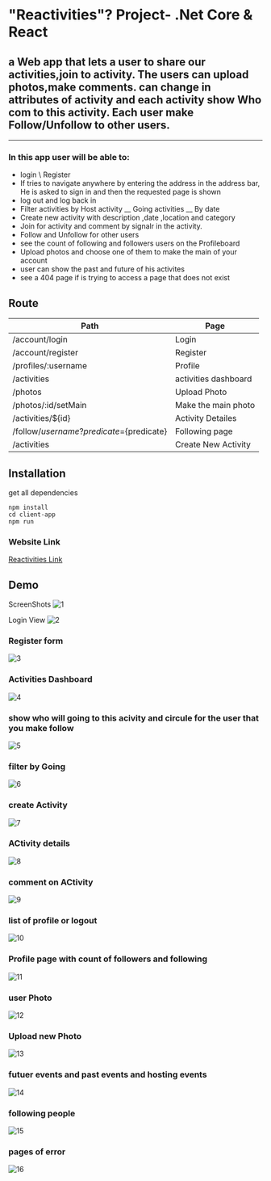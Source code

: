 # "Reactivities"? Project- .Net Core & React
a Web app that lets a user to share our activities,join to activity.
The users can upload photos,make comments. can change in attributes of activity
and each activity show Who com to this activity.
Each user make Follow/Unfollow to other users. 
---
___
### In this app user will be able to:
* login \ Register
* If tries to navigate anywhere by entering the address in the address bar, He is asked to sign in and then the requested page is shown
* log out and log back in
* Filter activities by Host activity __ Going activities __ By date
* Create new  activity with description ,date ,location and category
* Join for activity and comment by signalr in the activity.
* Follow and Unfollow for other users
* see the count of following and followers users on the Profileboard
* Upload photos and choose one of them to make the main of your account
* user can show the past and future of his activites
* see a 404 page if is trying to access a page that does not exist

## Route

| Path  | Page |
| ------------- | ------------- |
|/account/login|Login|
|/account/register|Register|
|/profiles/:username| Profile |
| /activities  | activities dashboard  |
|/photos|Upload Photo|
|/photos/:id/setMain| Make the main photo|
| /activities/${id}  |  Activity Detailes |
|/follow/${username}?predicate=${predicate}| Following page|
|/activities| Create New Activity|

## Installation
get all dependencies
```
npm install
cd client-app
npm run
```
### Website Link
[Reactivities Link](https://dreactivities.herokuapp.com/)
## Demo
ScreenShots
![1](https://user-images.githubusercontent.com/34280997/125197375-a7347180-e25d-11eb-8f20-5c9cdcf96bdd.PNG)

Login View
![2](https://user-images.githubusercontent.com/34280997/125197391-b4516080-e25d-11eb-9df8-ee92a11744c6.PNG)

### Register form
![3](https://user-images.githubusercontent.com/34280997/125197392-b5828d80-e25d-11eb-8df1-d83aef0217cf.PNG)

### Activities Dashboard
![4](https://user-images.githubusercontent.com/34280997/125197393-b61b2400-e25d-11eb-8db3-6a444f6ab8dd.PNG)

### show who will going to this acivity and circule for the user that you make follow
![5](https://user-images.githubusercontent.com/34280997/125197397-b6b3ba80-e25d-11eb-9da9-9c7f306f8ec0.PNG)
### filter by Going
![6](https://user-images.githubusercontent.com/34280997/125197398-b7e4e780-e25d-11eb-8d3b-8cff4bcff120.PNG)
### create Activity
![7](https://user-images.githubusercontent.com/34280997/125197399-b87d7e00-e25d-11eb-9bd5-d20291440e14.PNG)

### ACtivity details
![8](https://user-images.githubusercontent.com/34280997/125197400-b9161480-e25d-11eb-8032-f6ef07e804ff.PNG)
### comment on ACtivity 
![9](https://user-images.githubusercontent.com/34280997/125197402-badfd800-e25d-11eb-8708-59cd92e54e21.PNG)
### list of profile or logout
![10](https://user-images.githubusercontent.com/34280997/125197404-bc110500-e25d-11eb-9030-8c5262b272a4.PNG)
### Profile page with count of followers and following
![11](https://user-images.githubusercontent.com/34280997/125197405-bca99b80-e25d-11eb-8286-b65f89691377.PNG)
### user Photo
![12](https://user-images.githubusercontent.com/34280997/125197407-bddac880-e25d-11eb-8ed0-04f562206680.PNG)
### Upload new Photo
![13](https://user-images.githubusercontent.com/34280997/125197408-bfa48c00-e25d-11eb-83af-6551397a32aa.PNG)
###  futuer events and past  events and  hosting events
![14](https://user-images.githubusercontent.com/34280997/125197409-c0d5b900-e25d-11eb-9e6b-53d676f63a1f.PNG)
### following people
![15](https://user-images.githubusercontent.com/34280997/125197411-c29f7c80-e25d-11eb-986f-1d8961032442.PNG)
### pages of error 
![16](https://user-images.githubusercontent.com/34280997/125197389-b3203380-e25d-11eb-8f7c-5e54ad8a923f.PNG)






